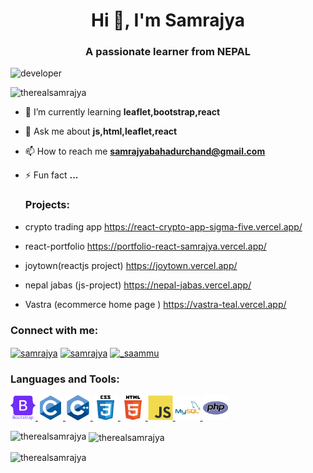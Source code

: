 <h1 align="center">Hi 👋, I'm Samrajya</h1>
<h3 align="center">A passionate learner from NEPAL</h3>
<img src="https://i.imgur.com/rTZkf4K.gif" alt="developer" width="400px" height="400px">

<p align="left"> <img src="https://komarev.com/ghpvc/?username=therealsamrajya&label=Profile%20views&color=0e75b6&style=flat" alt="therealsamrajya" /> </p>

- 🌱 I’m currently learning **leaflet,bootstrap,react**

- 💬 Ask me about **js,html,leaflet,react**

- 📫 How to reach me **samrajyabahadurchand@gmail.com**

- ⚡ Fun fact **...**
  <h3 align="left">
    Projects:</h3>
- crypto trading app https://react-crypto-app-sigma-five.vercel.app/
- react-portfolio https://portfolio-react-samrajya.vercel.app/
- joytown(reactjs project) https://joytown.vercel.app/
- nepal jabas (js-project) https://nepal-jabas.vercel.app/
- Vastra (ecommerce home page ) https://vastra-teal.vercel.app/

<h3 align="left">Connect with me:</h3>
<p align="left">
<a href="https://linkedin.com/in/samrajya" target="blank"><img align="center" src="https://raw.githubusercontent.com/rahuldkjain/github-profile-readme-generator/master/src/images/icons/Social/linked-in-alt.svg" alt="samrajya" height="30" width="40" /></a>
<a href="https://fb.com/samrajya" target="blank"><img align="center" src="https://raw.githubusercontent.com/rahuldkjain/github-profile-readme-generator/master/src/images/icons/Social/facebook.svg" alt="samrajya" height="30" width="40" /></a>
<a href="https://instagram.com/_saammu" target="blank"><img align="center" src="https://raw.githubusercontent.com/rahuldkjain/github-profile-readme-generator/master/src/images/icons/Social/instagram.svg" alt="_saammu" height="30" width="40" /></a>
</p>

<h3 align="left">Languages and Tools:</h3>
<p align="left"> <a href="https://getbootstrap.com" target="_blank" rel="noreferrer"> <img src="https://raw.githubusercontent.com/devicons/devicon/master/icons/bootstrap/bootstrap-plain-wordmark.svg" alt="bootstrap" width="40" height="40"/> </a> <a href="https://www.cprogramming.com/" target="_blank" rel="noreferrer"> <img src="https://raw.githubusercontent.com/devicons/devicon/master/icons/c/c-original.svg" alt="c" width="40" height="40"/> </a> <a href="https://www.w3schools.com/cpp/" target="_blank" rel="noreferrer"> <img src="https://raw.githubusercontent.com/devicons/devicon/master/icons/cplusplus/cplusplus-original.svg" alt="cplusplus" width="40" height="40"/> </a> <a href="https://www.w3schools.com/css/" target="_blank" rel="noreferrer"> <img src="https://raw.githubusercontent.com/devicons/devicon/master/icons/css3/css3-original-wordmark.svg" alt="css3" width="40" height="40"/> </a> <a href="https://www.w3.org/html/" target="_blank" rel="noreferrer"> <img src="https://raw.githubusercontent.com/devicons/devicon/master/icons/html5/html5-original-wordmark.svg" alt="html5" width="40" height="40"/> </a> <a href="https://developer.mozilla.org/en-US/docs/Web/JavaScript" target="_blank" rel="noreferrer"> <img src="https://raw.githubusercontent.com/devicons/devicon/master/icons/javascript/javascript-original.svg" alt="javascript" width="40" height="40"/> </a> <a href="https://www.mysql.com/" target="_blank" rel="noreferrer"> <img src="https://raw.githubusercontent.com/devicons/devicon/master/icons/mysql/mysql-original-wordmark.svg" alt="mysql" width="40" height="40"/> </a> <a href="https://www.php.net" target="_blank" rel="noreferrer"> <img src="https://raw.githubusercontent.com/devicons/devicon/master/icons/php/php-original.svg" alt="php" width="40" height="40"/> </a> </p>

<p><img align="left" src="https://github-readme-stats.vercel.app/api/top-langs?username=therealsamrajya&show_icons=true&locale=en&layout=compact" alt="therealsamrajya" /></p>

<p>&nbsp;<img align="center" src="https://github-readme-stats.vercel.app/api?username=therealsamrajya&show_icons=true&locale=en" alt="therealsamrajya" /></p>

<p><img align="center" src="https://github-readme-streak-stats.herokuapp.com/?user=therealsamrajya&" alt="therealsamrajya" /></p>
